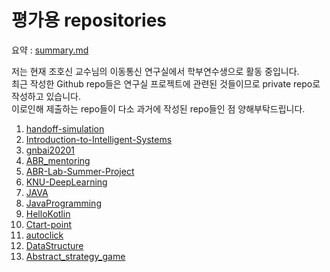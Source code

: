 # 평가용 repositories
요약 : [summary.md](summary.md)

저는 현재 조호신 교수님의 이동통신 연구실에서 학부연수생으로 활동 중입니다.<br>
최근 작성한 Github repo들은 연구실 프로젝트에 관련된 것들이므로 private repo로 작성하고 있습니다.<br>
이로인해 제출하는 repo들이 다소 과거에 작성된 repo들인 점 양해부탁드립니다.<br>

1. [handoff-simulation](https://github.com/yh08037/handoff-simulation)
2. [Introduction-to-Intelligent-Systems](https://github.com/yh08037/Introduction-to-Intelligent-Systems)
3. [gnbai20201](https://github.com/yh08037/gnbai20201)
4. [ABR_mentoring](https://github.com/yh08037/ABR_mentoring)
5. [ABR-Lab-Summer-Project](https://github.com/yh08037/ABR-Lab-Summer-Project)
6. [KNU-DeepLearning](https://github.com/yh08037/KNU-DeepLearning)
7. [JAVA](https://github.com/yh08037/JAVA)
8. [JavaProgramming](https://github.com/yh08037/JavaProgramming)
9. [HelloKotlin](https://github.com/yh08037/HelloKotlin)
10. [Ctart-point](https://github.com/yh08037/Ctart-point)
11. [autoclick](https://github.com/yh08037/autoclick)
12. [DataStructure](https://github.com/yh08037/DataStructure)
13. [Abstract_strategy_game](https://github.com/yh08037/Abstract_strategy_game)

